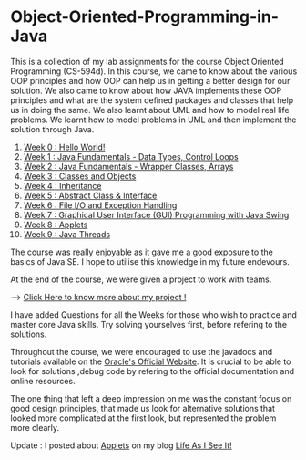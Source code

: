 # Object-Oriented-Programming-in-Java

This is a collection of my lab assignments for the course Object Oriented Programming (CS-594d). In this course, we came to know about the various OOP principles and how OOP can help us in getting a better design for our solution. We also came to know about how JAVA implements these OOP principles and what are the system defined packages and classes that help us in doing the same. We also learnt about UML and how to model real life problems. We learnt how to model problems in UML and then implement the solution through Java.  

1. <a href = "https://github.com/bhaskarcodes/Object-Oriented-Programming-in-Java/tree/master/Week%200">Week 0 : Hello World!</a><br />
2. <a href = "https://github.com/bhaskarcodes/Object-Oriented-Programming-in-Java/tree/master/Week%208">Week 1 : Java Fundamentals - Data Types, Control Loops</a><br />
2. <a href = "https://github.com/bhaskarcodes/Object-Oriented-Programming-in-Java/tree/master/Week%201">Week 2 : Java Fundamentals - Wrapper Classes, Arrays</a><br />
3. <a href = "https://github.com/bhaskarcodes/Object-Oriented-Programming-in-Java/tree/master/Week%202">Week 3 : Classes and Objects</a><br />
4. <a href = "https://github.com/bhaskarcodes/Object-Oriented-Programming-in-Java/tree/master/Week%203">Week 4 : Inheritance</a><br />
5. <a href = "https://github.com/bhaskarcodes/Object-Oriented-Programming-in-Java/tree/master/Week%204">Week 5 : Abstract Class & Interface</a><br />
6. <a href = "https://github.com/bhaskarcodes/Object-Oriented-Programming-in-Java/tree/master/Week%205">Week 6 : File I/O and Exception Handling</a><br />
7. <a href = "https://github.com/bhaskarcodes/Object-Oriented-Programming-in-Java/tree/master/Week%206">Week 7 : Graphical User Interface (GUI) Programming with Java Swing</a><br />
8. <a href = "https://github.com/bhaskarcodes/Object-Oriented-Programming-in-Java/tree/master/Week%207">Week 8 : Applets</a><br />
9. <a href = "https://github.com/bhaskarcodes/Object-Oriented-Programming-in-Java/tree/master/Week%208">Week 9 : Java Threads</a><br />

The course was really enjoyable as it gave me a good exposure to the basics of Java SE. I hope to utilise this knowledge in my future endevours.

At the end of the course, we were given a project to work with teams.

--> <a href = "https://github.com/bhaskarcodes/Quarks">Click Here  to know more about my project !</a>

I have added Questions for all the Weeks for those who wish to practice and master core Java skills. Try solving yourselves first, before refering to the solutions. 

Throughout the course, we were encouraged to use the javadocs and tutorials available on the <a href = "https://docs.oracle.com/javase/tutorial/">Oracle's Official Website</a>. It is crucial to be able to look for solutions ,debug code by refering to the official documentation and online resources. 

The one thing that left a deep impression on me was the constant focus on good design principles, that made us look for alternative solutions that looked more complicated at the first look, but represented the problem more clearly. 

Update : I posted about <a href = "http://beingsimpleisgood.blogspot.in/2015/11/applet-programming-in-java-basics.html">Applets</a> on my blog <a href = "http://beingsimpleisgood.blogspot.in">Life As I See It! </a>
